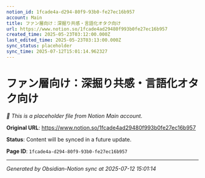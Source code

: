 ```yaml
---
notion_id: 1fcade4a-d294-80f9-93b0-fe27ec16b957
account: Main
title: ファン層向け：深掘り共感・言語化オタク向け
url: https://www.notion.so/1fcade4ad29480f993b0fe27ec16b957
created_time: 2025-05-23T03:12:00.000Z
last_edited_time: 2025-05-23T03:13:00.000Z
sync_status: placeholder
sync_time: 2025-07-12T15:01:14.962327
---
```


# ファン層向け：深掘り共感・言語化オタク向け

*🔄 This is a placeholder file from Notion Main account.*

**Original URL**: https://www.notion.so/1fcade4ad29480f993b0fe27ec16b957

**Status**: Content will be synced in a future update.

**Page ID**: `1fcade4a-d294-80f9-93b0-fe27ec16b957`

---

*Generated by Obsidian-Notion sync at 2025-07-12 15:01:14*
